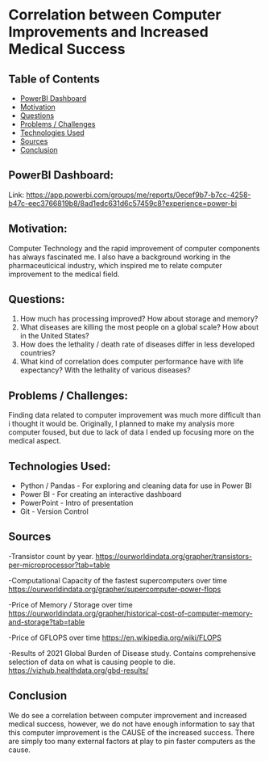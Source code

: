 # Correlation between Computer Improvements and Increased Medical Success

## Table of Contents
* [PowerBI Dashboard](#Powerbi-dashboard)
* [Motivation](#motivation)
* [Questions](#questions)
* [Problems / Challenges](#problems-and-challenges)
* [Technologies Used](#technologies-used)
* [Sources](#sources)
* [Conclusion](#conclusion)

## PowerBI Dashboard:
Link: https://app.powerbi.com/groups/me/reports/0ecef9b7-b7cc-4258-b47c-eec3766819b8/8ad1edc631d6c57459c8?experience=power-bi

## Motivation:
Computer Technology and the rapid improvement of computer components has always fascinated me. I also have a background working in the pharmaceuticical industry, which inspired me to relate computer improvement to the medical field. 

## Questions:
1) How much has processing improved? How about storage and memory?
2) What diseases are killing the most people on a global scale? How about in the United States?
3) How does the lethality / death rate of diseases differ in less developed countries?
4) What kind of correlation does computer performance have with life expectancy? With the lethality of various diseases?

## Problems / Challenges:
Finding data related to computer improvement was much more difficult than i thought it would be. Originally, I planned to make my analysis more computer foused, but due to lack of data I ended up focusing more on the medical aspect.

## Technologies Used:
- Python / Pandas - For exploring and cleaning data for use in Power BI
- Power BI - For creating an interactive dashboard
- PowerPoint - Intro of presentation
- Git - Version Control

## Sources
-Transistor count by year. https://ourworldindata.org/grapher/transistors-per-microprocessor?tab=table

-Computational Capacity of the fastest supercomputers over time https://ourworldindata.org/grapher/supercomputer-power-flops

-Price of Memory / Storage over time https://ourworldindata.org/grapher/historical-cost-of-computer-memory-and-storage?tab=table

-Price of GFLOPS over time https://en.wikipedia.org/wiki/FLOPS

-Results of 2021 Global Burden of Disease study. Contains comprehensive selection of data on what is causing people to die. https://vizhub.healthdata.org/gbd-results/

## Conclusion
We do see a correlation between computer improvement and increased medical success, however, we do not have enough information to say that this computer improvement is the CAUSE of the increased success. There are simply too many external factors at play to pin faster computers as the cause. 